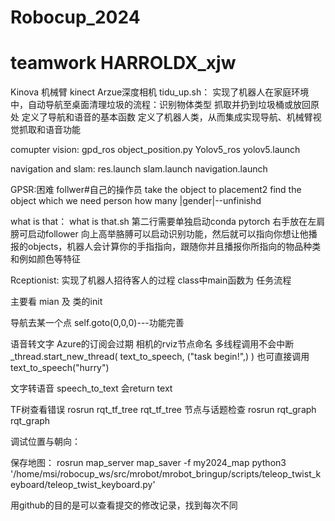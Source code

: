 # Robocup_2024
# teamwork    HARROLDX_xjw
Kinova 机械臂 kinect Arzue深度相机 
tidu_up.sh：
实现了机器人在家庭环境中，自动导航至桌面清理垃圾的流程：识别物体类型 抓取并扔到垃圾桶或放回原处
定义了导航和语音的基本函数
定义了机器人类，从而集成实现导航、机械臂视觉抓取和语音功能

  comupter vision:
    gpd_ros object_position.py
    Yolov5_ros yolov5.launch


  navigation and slam:
    res.launch
    slam.launch
    navigation.launch

GPSR:困难
follwer#自己的操作员
take the object to placement2
find the object which we need
person how many |gender|--unfinishd



what is that：
what is that.sh
第二行需要单独启动conda pytorch
右手放在左肩膀可启动follower
向上高举胳膊可以启动识别功能，然后就可以指向你想让他播报的objects，机器人会计算你的手指指向，跟随你并且播报你所指向的物品种类和例如颜色等特征

Rceptionist:
实现了机器人招待客人的过程
class中main函数为 任务流程

主要看 mian 及 类的init

导航去某一个点 self.goto(0,0,0)---功能完善

语音转文字 
Azure的订阅会过期
相机的rviz节点命名
多线程调用不会中断    _thread.start_new_thread( text_to_speech, ("task begin!",) )
也可直接调用 text_to_speech("hurry")

文字转语音  speech_to_text  会return text

TF树查看错误 rosrun rqt_tf_tree rqt_tf_tree
节点与话题检查 rosrun rqt_graph rqt_graph

调试位置与朝向：
<!-- ============== Rviz MAP position ==============-->
<node if="$(arg rviz)" pkg="rviz" type="rviz" name="rviz" required="true"
args="-d $(find mrobot_navigation)/rviz/mrobot_nav.rviz"/>
保存地图：
rosrun map_server map_saver -f my2024_map
python3 '/home/msi/robocup_ws/src/mrobot/mrobot_bringup/scripts/teleop_twist_keyboard/teleop_twist_keyboard.py' 

用github的目的是可以查看提交的修改记录，找到每次不同
